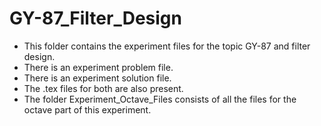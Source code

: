 # GY-87_Filter_Design
- This folder contains the experiment files for the topic GY-87 and filter design.
- There is an experiment problem file.
- There is an experiment solution file.
- The .tex files for both are also present.
- The folder Experiment_Octave_Files consists of all the files for the octave part of this experiment.
